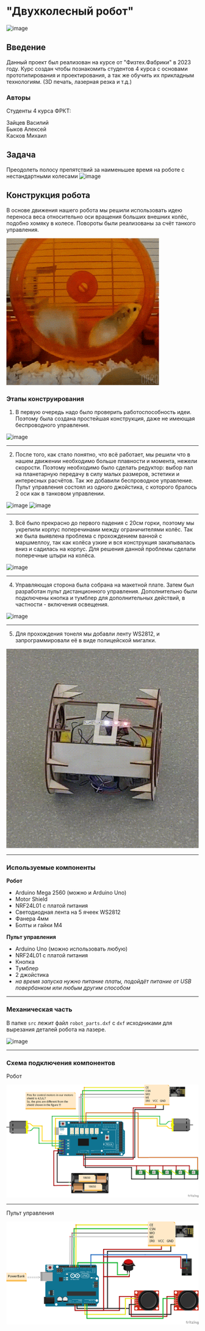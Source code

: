 # "Двухколесный робот"

![image](https://github.com/ZVasilii/MIPT_Bot/assets/27261970/c2bdfb82-590b-4c6f-97bb-3aa29eec48d1)

## Введение

Данный проект был реализован на курсе от "Физтех.Фабрики" в 2023 году. Курс создан чтобы познакомить студентов 4 курса с основами прототипирования и проектирования, а так же обучить их прикладным технологиям.  (3D печать, лазерная резка и т.д.)

### Авторы

Студенты 4 курса ФРКТ:

Зайцев Василий  
Быков Алексей  
Касков Михаил  

## Задача

Преодолеть полосу препятствий за наименьшее время на роботе с нестандартными колесами
![image](https://github.com/ZVasilii/MIPT_Bot/assets/27261970/35f272ef-e51b-45a1-a150-ec48f364bfa8)

## Конструкция робота

В основе движения нашего робота мы решили использовать идею переноса веса относительно оси вращения больших внешних колёс, подобно хомяку в колесе. 
Повороты были реализованы за счёт танкого управления.

![gif](https://github.com/ZVasilii/MIPT_Bot/blob/master/README/hamster.gif)

### Этапы конструирования

1) В первую очередь надо было проверить работоспособность идеи. Поэтому была создана простейшая конструкция, даже не имеющая беспроводного управления.

![image](https://github.com/ZVasilii/MIPT_Bot/assets/27261970/c707fb69-4fe2-42ab-9541-79ce56db24a5)

---

2) После того, как стало понятно, что всё работает, мы решили что в нашем движении необходимо больше плавности и момента, нежели скорости. Поэтому необходимо было сделать редуктор: выбор пал на планетарную передачу в силу малых размеров, эстетики и интересных расчётов. Так же добавили беспроводное управление. Пульт управления состоял из одного джойстика, с которого бралось 2 оси как в танковом управлении.

![image](https://github.com/ZVasilii/MIPT_Bot/assets/27261970/21769887-393c-4d29-9956-f7452c010516)
![image](https://github.com/ZVasilii/MIPT_Bot/assets/27261970/29b877fc-fe3b-45fd-a1c8-12f1e8294e47)

---

3) Всё было прекрасно до первого падения с 20см горки, поэтому мы укрепили корпус поперечинами между ограничителями колёс. Так же была выявлена проблема с прохождением ванной с маршмеллоу, так как колёса узкие и вся конструкция  закапывалась вниз и садилась на корпус. Для решения данной проблемы сделали поперечные штыри на колёса.


![image](https://github.com/ZVasilii/MIPT_Bot/assets/27261970/b17620ce-fb74-47ff-8211-da399dd8b2bd)

---

4) Управляющая сторона была собрана на макетной плате. Затем был разработан пульт дистанционного управления. Дополнительно были подключены кнопка и тумблер для дополнительных действий, в частности - включения освещения.

![image](https://github.com/ZVasilii/MIPT_Bot/assets/27261970/dd88b9fd-42f5-41c4-ba58-26ebf82ef8a0)

---

5) Для прохождения тонеля мы добавли ленту WS2812, и запрограммировали её в виде полицейской мигалки.

![image](https://github.com/ZVasilii/MIPT_Bot/blob/master/README/police_blink.gif)

---

### Используемые компоненты

**Робот**

* Arduino Mega 2560 (можно и Arduino Uno)
* Motor Shield
* NRF24L01 с платой питания
* Светодиодная лента на 5 ячеек WS2812
* Фанера 4мм
* Болты и гайки М4

**Пульт управления**

* Arduino Uno (можно использовать любую)
* NRF24L01 с платой питания
* Кнопка
* Тумблер
* 2 джойстика
* *на время запуска нужно питание платы, подойдёт питание от USB повербанком или любым другим способом*

---

### Механическая часть

В папке `src` лежит файл `robot_parts.dxf` с `dxf` исходниками для вырезания деталей робота на лазере.

![image](https://github.com/ZVasilii/MIPT_Bot/assets/27261970/ecb708eb-ce50-423e-b817-f158554e9da1)

---

### Схема подключения компонентов

Робот

![image](https://github.com/ZVasilii/MIPT_Bot/blob/master/README/robot_scheme.png)

---

Пульт управления

![image](https://github.com/ZVasilii/MIPT_Bot/blob/master/README/remote_control_scheme.png)

